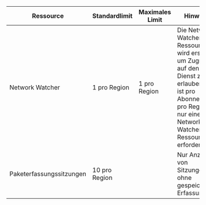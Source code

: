 | Ressource | Standardlimit | Maximales Limit | Hinweis |
| --- | --- | --- | --- |
| Network Watcher | 1 pro Region  | 1 pro Region |  Die Network Watcher-Ressource wird erstellt, um Zugriff auf den Dienst zu erlauben. Es ist pro Abonnement pro Region nur eine Network Watcher-Ressource erforderlich. |
| Paketerfassungssitzungen |10 pro Region | |Nur Anzahl von Sitzungen, ohne gespeicherte Erfassungen |
